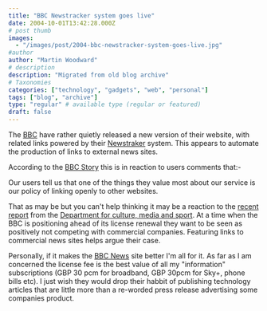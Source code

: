 ```yaml
---
title: "BBC Newstracker system goes live"
date: 2004-10-01T13:42:28.000Z
# post thumb
images:
  - "/images/post/2004-bbc-newstracker-system-goes-live.jpg"
#author
author: "Martin Woodward"
# description
description: "Migrated from old blog archive"
# Taxonomies
categories: ["technology", "gadgets", "web", "personal"]
tags: ["blog", "archive"]
type: "regular" # available type (regular or featured)
draft: false
---
```

The [BBC](http://news.bbc.co.uk) have rather quietly released a new version of their website, with related links powered by their [Newstraker](http://news.bbc.co.uk/1/hi/help/3676692.stm) system.  This appears to automate the production of links to external news sites.  

According to the [BBC Story](http://news.bbc.co.uk/1/hi/help/3676692.stm) this is in reaction to users comments that:-

Our users tell us that one of the things they value most about our service is our policy of linking openly to other websites. 

That as may be but you can't help thinking it may be a reaction to the [recent report](http://www.culture.gov.uk/global/publications/archive_2004/BBC_Online_Review.htm) from the [Department for culture, media and sport](http://www.culture.gov.uk/).  At a time when the BBC is positioning ahead of its license renewal they want to be seen as positively not competing with commercial companies.  Featuring links to commercial news sites helps argue their case.  

Personally, if it makes the [BBC News](http://news.bbc.co.uk) site better I'm all for it.  As far as I am concerned the license fee is the best value of all my "information" subscriptions (GBP 30 pcm for broadband, GBP 30pcm for Sky+, phone bills etc).   I just wish they would drop their habbit of publishing technology articles that are little more than a re-worded press release advertising some companies product.